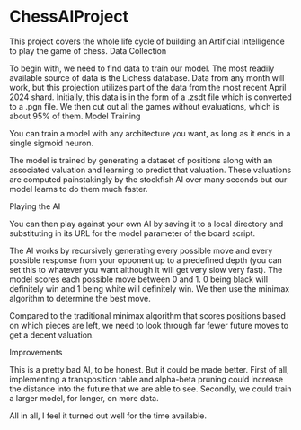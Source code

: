 # ChessAIProject
 

This project covers the whole life cycle of building an Artificial Intelligence to play the game of chess.
Data Collection

To begin with, we need to find data to train our model. The most readily available source of data is the Lichess database. Data from any month will work, but this projection utilizes part of the data from the most recent April 2024 shard. Initially, this data is in the form of a .zsdt file which is converted to a .pgn file. We then cut out all the games without evaluations, which is about 95% of them. 
Model Training 

You can train a model with any architecture you want, as long as it ends in a single sigmoid neuron. 

The model is trained by generating a dataset of positions along with an associated valuation and learning to predict that valuation. These valuations are computed painstakingly by the stockfish AI over many seconds but our model learns to do them much faster.

Playing the AI

You can then play against your own AI by saving it to a local directory and substituting in its URL for the model parameter of the board script.

The AI works by recursively generating every possible move and every possible response from your opponent up to a predefined depth (you can set this to whatever you want although it will get very slow very fast). The model scores each possible move between 0 and 1. 0 being black will definitely win and 1 being white will definitely win. We then use the minimax algorithm to determine the best move.

Compared to the traditional minimax algorithm that scores positions based on which pieces are left, we need to look through far fewer future moves to get a decent valuation.

Improvements

This is a pretty bad AI, to be honest. But it could be made better. First of all, implementing a transposition table and alpha-beta pruning could increase the distance into the future that we are able to see. Secondly, we could train a larger model, for longer, on more data. 

All in all, I feel it turned out well for the time available.
